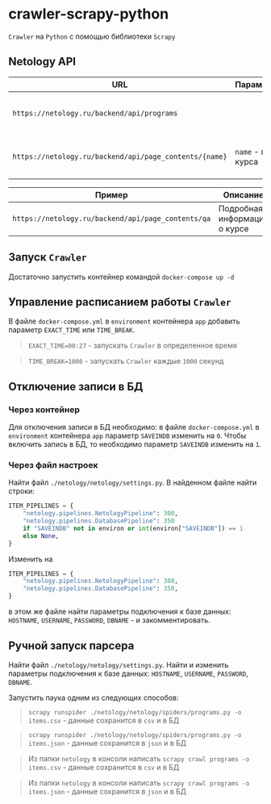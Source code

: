 # crawler-scrapy-python
`Crawler` на `Python` с помощью библиотеки `Scrapy`

## Netology API
|URL                                                   |Параметры         |Описание                           |
|------------------------------------------------------|------------------|-----------------------------------|
|`https://netology.ru/backend/api/programs`            |                  |Краткая информация о всех курсах   |
|`https://netology.ru/backend/api/page_contents/{name}`|`name` - имя курса|Подробная информация о каждом курсе|

|Пример                                            |Описание                    |
|--------------------------------------------------|----------------------------|
|`https://netology.ru/backend/api/page_contents/qa`|Подробная информация о курсе|

## Запуск `Crawler`
Достаточно запустить контейнер командой `docker-compose up -d`

## Управление расписанием работы `Crawler`
В файле `docker-compose.yml` в `environment` контейнера `app` добавить параметр `EXACT_TIME` или `TIME_BREAK`.


> `EXACT_TIME=00:27` - запускать `Crawler` в определенное время

> `TIME_BREAK=1000` - запускать `Crawler` каждые `1000` секунд

## Отключение записи в БД
### Через контейнер
Для отключения записи в БД необходимо: в файле `docker-compose.yml` в `environment` контейнера `app` параметр `SAVEINDB` изменить на `0`. Чтобы включить запись в БД, то необходимо параметр `SAVEINDB` изменить на `1`.

### Через файл настроек
Найти файл `./netology/netology/settings.py`. В найденном файле найти строки:
```Python
ITEM_PIPELINES = {
    "netology.pipelines.NetologyPipeline": 300,
    "netology.pipelines.DatabasePipeline": 350
    if "SAVEINDB" not in environ or int(environ["SAVEINDB"]) == 1
    else None,
}
```

Изменить на

```Python
ITEM_PIPELINES = {
    "netology.pipelines.NetologyPipeline": 300,
    "netology.pipelines.DatabasePipeline": 350,
}
```
в этом же файле найти параметры подключения к базе данных: `HOSTNAME`, `USERNAME`, `PASSWORD`, `DBNAME` - и закомментировать.

## Ручной запуск парсера

Найти файл `./netology/netology/settings.py`. Найти и изменить параметры подключения к базе данных: `HOSTNAME`, `USERNAME`, `PASSWORD`, `DBNAME`.

Запустить паука одним из следующих способов:

> `scrapy runspider ./netology/netology/spiders/programs.py -o items.csv` - данные сохранится в `csv` и в БД

> `scrapy runspider ./netology/netology/spiders/programs.py -o items.json` - данные сохранится в `json` и в БД

> Из папки `netology` в консоли написать `scrapy crawl programs -o items.csv` - данные сохранится в `csv` и в БД

> Из папки `netology` в консоли написать `scrapy crawl programs -o items.json` - данные сохранится в `json` и в БД

